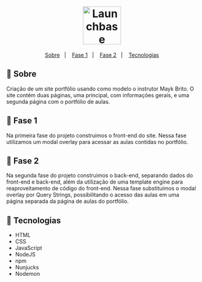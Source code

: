 <h1 align="center">
    <img alt="Launchbase" src="https://storage.googleapis.com/golden-wind/bootcamp-launchbase/logo.png" width="100px" />
</h1>

<p align="center">
  <a href="#rocket-sobre">Sobre</a>&nbsp;&nbsp;&nbsp;|&nbsp;&nbsp;&nbsp;
  <a href="#pushpin-fase-1">Fase 1</a>&nbsp;&nbsp;&nbsp;|&nbsp;&nbsp;&nbsp;
  <a href="#pushpin-fase-2">Fase 2</a>&nbsp;&nbsp;&nbsp;|&nbsp;&nbsp;&nbsp;
  <a href="#pushpin-tecnologias">Tecnologias</a>
</p>

## :rocket: Sobre

<p>Criação de um site portfólio usando como modelo o instrutor Mayk Brito. O site contém duas páginas, uma principal, com informações gerais, e uma segunda página com o portfólio de aulas.</p>

## :pushpin: Fase 1

<p>Na primeira fase do projeto construimos o front-end do site. Nessa fase utilizamos um modal overlay para acessar as aulas contidas no portfólio.</p>

## :pushpin: Fase 2

<p>Na segunda fase do projeto construimos o back-end, separando dados do front-end e back-end, além da utilização de uma template engine para reaproveitamento de código do front-end. Nessa fase substituímos o modal overlay por Query Strings, possibilitando o acesso das aulas em uma página separada da página de aulas do portfólio.</p>

## :pushpin: Tecnologias

- HTML
- CSS
- JavaScript
- NodeJS
- npm
- Nunjucks
- Nodemon
